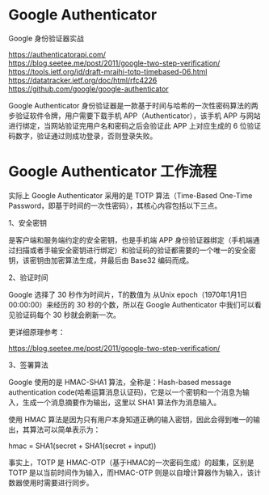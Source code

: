 # Google Authenticator

Google 身份验证器实战


https://authenticatorapi.com/    
https://blog.seetee.me/post/2011/google-two-step-verification/  
https://tools.ietf.org/id/draft-mraihi-totp-timebased-06.html    
https://datatracker.ietf.org/doc/html/rfc4226  
https://github.com/google/google-authenticator  

Google Authenticator 身份验证器是一款基于时间与哈希的一次性密码算法的两步验证软件令牌，用户需要下载手机 APP（Authenticator），该手机 APP 与网站进行绑定，当网站验证完用户名和密码之后会验证此 APP 上对应生成的 6 位验证码数字，验证通过则成功登录，否则登录失败。

# Google Authenticator 工作流程

实际上 Google Authenticator 采用的是 TOTP 算法（Time-Based One-Time Password，即基于时间的一次性密码），其核心内容包括以下三点。

1、安全密钥

是客户端和服务端约定的安全密钥，也是手机端 APP 身份验证器绑定（手机端通过扫描或者手输安全密钥进行绑定）和验证码的验证都需要的一个唯一的安全密钥，该密钥由加密算法生成，并最后由 Base32 编码而成。

2、验证时间

Google 选择了 30 秒作为时间片，T的数值为 从Unix epoch（1970年1月1日 00:00:00）来经历的 30 秒的个数，所以在 Google Authenticator 中我们可以看见验证码每个 30 秒就会刷新一次。

更详细原理参考：

https://blog.seetee.me/post/2011/google-two-step-verification/

3、签署算法

Google 使用的是 HMAC-SHA1 算法，全称是：Hash-based message authentication code(哈希运算消息认证码)，它是以一个密钥和一个消息为输入，生成一个消息摘要作为输出，这里以 SHA1 算法作为消息输入。

使用 HMAC 算法是因为只有用户本身知道正确的输入密钥，因此会得到唯一的输出，其算法可以简单表示为：

hmac = SHA1(secret + SHA1(secret + input))

事实上，TOTP 是 HMAC-OTP（基于HMAC的一次密码生成）的超集，区别是 TOTP 是以当前时间作为输入，而HMAC-OTP 则是以自增计算器作为输入，该计数器使用时需要进行同步。